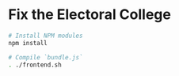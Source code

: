 # Fix the Electoral College

```bash
# Install NPM modules
npm install

# Compile `bundle.js`
. ./frontend.sh
```
